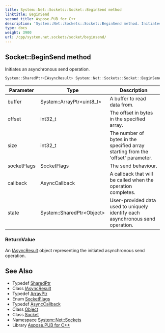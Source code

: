 ```yaml
---
title: System::Net::Sockets::Socket::BeginSend method
linktitle: BeginSend
second_title: Aspose.PUB for C++
description: 'System::Net::Sockets::Socket::BeginSend method. Initiates an asynchronous send operation in C++.'
type: docs
weight: 3900
url: /cpp/system.net.sockets/socket/beginsend/
---
```

## Socket::BeginSend method


Initiates an asynchronous send operation.

```cpp
System::SharedPtr<IAsyncResult> System::Net::Sockets::Socket::BeginSend(System::ArrayPtr<uint8_t> buffer, int32_t offset, int32_t size, SocketFlags socketFlags, AsyncCallback callback, System::SharedPtr<Object> state)
```


| Parameter | Type | Description |
| --- | --- | --- |
| buffer | System::ArrayPtr\<uint8_t\> | A buffer to read data from. |
| offset | int32_t | The offset in bytes in the specified array. |
| size | int32_t | The number of bytes in the specified array starting from the 'offset' parameter. |
| socketFlags | SocketFlags | The send behaviour. |
| callback | AsyncCallback | A callback that will be called when the operation completes. |
| state | System::SharedPtr\<Object\> | User-provided data used to uniquely identify each asynchronous send operation. |

### ReturnValue

An [IAsyncResult](../../../system/iasyncresult/) object representing the initiated asynchronous send operation.

## See Also

* Typedef [SharedPtr](../../../system/sharedptr/)
* Class [IAsyncResult](../../../system/iasyncresult/)
* Typedef [ArrayPtr](../../../system/arrayptr/)
* Enum [SocketFlags](../../socketflags/)
* Typedef [AsyncCallback](../../../system/asynccallback/)
* Class [Object](../../../system/object/)
* Class [Socket](../)
* Namespace [System::Net::Sockets](../../)
* Library [Aspose.PUB for C++](../../../)
